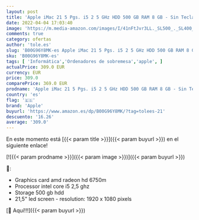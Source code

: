 ```yaml
---
layout: post
title: 'Apple iMac 21 5 Pgs. i5 2 5 GHz HDD 500 GB RAM 8 GB - Sin Teclado Sin Raton  Reacondicionado '
date: 2022-04-04 17:03:40
image: 'https://m.media-amazon.com/images/I/41nFtJvr3LL._SL500_._SL400_.jpg'
comments: true
category: ofertas
author: 'tole.es'
slug: 'B00G96Y8MK-es Apple iMac 21 5 Pgs. i5 2 5 GHz HDD 500 GB RAM 8 GB - Sin...'
sku: 'B00G96Y8MK-es'
tags: [ 'Informática','Ordenadores de sobremesa','apple', ]
actualPrice: 309.0 EUR
currency: EUR
price: 309.0
comparePrice: 369.0 EUR
prodname: 'Apple iMac 21 5 Pgs. i5 2 5 GHz HDD 500 GB RAM 8 GB - Sin Teclado Sin Raton  Reacondicionado '
country: 'es'
flag: '🇪🇸'
brand: 'Apple'
buyurl: 'https://www.amazon.es/dp/B00G96Y8MK/?tag=tolees-21'
descuento: '16.26'
average: '309.0'
---
```


En este momento está [{{< param title >}}]({{< param buyurl >}}) en el siguiente enlace!

[![{{< param prodname >}}]({{< param image >}})]({{< param buyurl >}})

🔎:

- Graphics card amd radeon hd 6750m
- Processor intel core i5 2,5 ghz
- Storage 500 gb hdd
- 21,5" led screen - resolution: 1920 x 1080 pixels

[🛒 Aquí!!!]({{< param buyurl >}})
